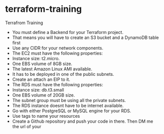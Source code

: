 # terraform-training
Terrafrom Training

- You must define a Backend for your Terraform project.
- That means you will have to create an S3 bucket and a DynamoDB table first
- Use any CIDR for your network components.
- The EC2 must have the following properties:
- Instance size: t2.micro.
- One EBS volume of 8GB size.
- The latest Amazon Linux AMI available.
- It has to be deployed in one of the public subnets.
- Create an attach an EIP to it.
- The RDS must have the following properties:
- Instance size: db.t3.small
- One EBS volume of 20GB size.
- The subnet group must be using all the private subnets.
- The RDS instance doesnt have to be internet available.
- Go with either PostgreSQL or MySQL engine for your RDS.
- Use tags to name your resources
- Create a Github repository and push your code in there. Then DM me the url of your
